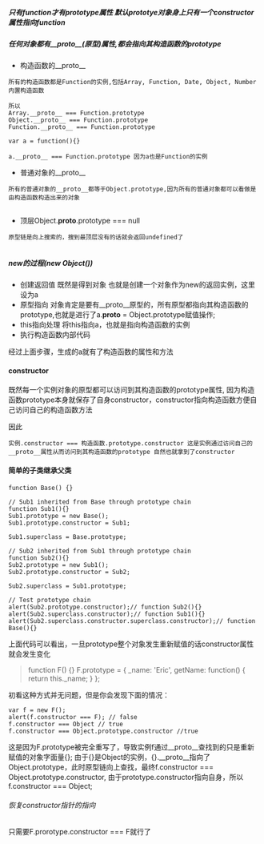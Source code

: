 
##### 只有function才有prototype属性 默认prototye对象身上只有一个constructor属性指向function
##### 任何对象都有__proto__(原型)属性,都会指向其构造函数的prototype

- 构造函数的__proto__
```
所有的构造函数都是Function的实例,包括Array, Function, Date, Object, Number内置构造函数

所以 
Array.__proto__ === Function.prototype
Object.__proto__ === Function.prototype
Function.__proto__ === Function.prototype

var a = function(){}

a.__proto__ === Function.prototype 因为a也是Function的实例

```
- 普通对象的__proto__

```
所有的普通对象的__proto__都等于Object.prototype,因为所有的普通对象都可以看做是由构造函数构造出来的对象
    
```
- 顶层Object.__proto__.prototype === null
```
原型链是向上搜索的，搜到最顶层没有的话就会返回undefined了
    
```

##### new的过程(new Object())
    
- 创建返回值 既然是得到对象 也就是创建一个对象作为new的返回实例，这里设为a
- 原型指向 对象肯定是要有__proto__原型的，所有原型都指向其构造函数的prototype,也就是进行了a.__proto__ = Object.prototype赋值操作;
- this指向处理 将this指向a，也就是指向构造函数的实例
- 执行构造函数内部代码

 经过上面步骤，生成的a就有了构造函数的属性和方法
 
 
 #### constructor
 
 既然每一个实例对象的原型都可以访问到其构造函数的prototype属性, 因为构造函数prototype本身就保存了自身constructor，constructor指向构造函数方便自己访问自己的构造函数方法
 
 因此
    
    实例.constructor === 构造函数.prototype.constructor 这是实例通过访问自己的__proto__属性从而访问到其构造函数的prototype 自然也就拿到了constructor
    
    
#### 简单的子类继承父类

```
function Base() {}

// Sub1 inherited from Base through prototype chain
function Sub1(){}
Sub1.prototype = new Base();
Sub1.prototype.constructor = Sub1;

Sub1.superclass = Base.prototype;

// Sub2 inherited from Sub1 through prototype chain
function Sub2(){}
Sub2.prototype = new Sub1();
Sub2.prototype.constructor = Sub2;

Sub2.superclass = Sub1.prototype;

// Test prototype chain
alert(Sub2.prototype.constructor);// function Sub2(){}
alert(Sub2.superclass.constructor);// function Sub1(){}
alert(Sub2.superclass.constructor.superclass.constructor);// function Base(){}

```

上面代码可以看出，一旦prototype整个对象发生重新赋值的话constructor属性就会发生变化

> function F() {}
    F.prototype = {
    _name: 'Eric',
    getName: function() {
    return this._name;
    }
};

初看这种方式并无问题，但是你会发现下面的情况：
```
var f = new F();
alert(f.constructor === F); // false 
f.constructor === Object // true
f.constructor === Object.prototype.constructor //true

```
这是因为F.prototype被完全重写了，导致实例f通过__proto__查找到的只是重新赋值的对象字面量{};
由于{}是Object的实例，{}.__proto__指向了Object.prototype，此时原型链向上查找，最终f.constructor === Object.prototype.constructor, 由于prototype.constructor指向自身，所以f.constructor === Object;

###### 恢复constructor指针的指向
只需要F.prorotype.constructor === F就行了
